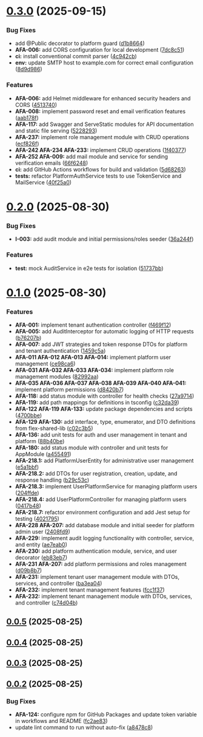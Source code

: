 # [0.3.0](https://github.com/OrelNaranjoD/akira-flex-api/compare/v0.2.0...v0.3.0) (2025-09-15)


### Bug Fixes

* add @Public decorator to platform guard ([d1b8664](https://github.com/OrelNaranjoD/akira-flex-api/commit/d1b8664e5c8ecc49fc5d88bbbc03c41f1f9c0817))
* **AFA-006:** add CORS configuration for local development ([7dc8c51](https://github.com/OrelNaranjoD/akira-flex-api/commit/7dc8c513af06dc674f2c95dcced818c620e36741))
* **ci:** install conventional commit parser ([4c942cb](https://github.com/OrelNaranjoD/akira-flex-api/commit/4c942cbdaf2b134928e9f6306f9360ea72286691))
* **env:** update SMTP host to example.com for correct email configuration ([8d9d986](https://github.com/OrelNaranjoD/akira-flex-api/commit/8d9d986ed431dae5ca8181c11d8825eb7f7a1ad0))


### Features

* **AFA-006:** add Helmet middleware for enhanced security headers and CORS ([4513740](https://github.com/OrelNaranjoD/akira-flex-api/commit/4513740e75b04843cee973cd463451e0501f6020))
* **AFA-008:** implement password reset and email verification features ([aab178f](https://github.com/OrelNaranjoD/akira-flex-api/commit/aab178f28bdb48f01462c30c52746dbb59fe6370))
* **AFA-117:** add Swagger and ServeStatic modules for API documentation and static file serving ([5228293](https://github.com/OrelNaranjoD/akira-flex-api/commit/52282930255c1e8380a40d16ce9ce5926f88f019))
* **AFA-237:** implement role management module with CRUD operations ([ecf826f](https://github.com/OrelNaranjoD/akira-flex-api/commit/ecf826f93a5af183d862bfbed3cf754dae6d9ced))
* **AFA-242 AFA-234 AFA-233:** implement CRUD operations ([1f40377](https://github.com/OrelNaranjoD/akira-flex-api/commit/1f40377f98eca71c317da7516dfa8605900f1df9))
* **AFA-252 AFA-009:** add mail module and service for sending verification emails ([66f6248](https://github.com/OrelNaranjoD/akira-flex-api/commit/66f62482f97be1fcfdf449bd227ae6e0408ef418))
* **ci:** add GitHub Actions workflows for build and validation ([5d68263](https://github.com/OrelNaranjoD/akira-flex-api/commit/5d68263ccdc4bdb76ba793b2528b27fdba1d4167))
* **tests:** refactor PlatformAuthService tests to use TokenService and MailService ([40f25a0](https://github.com/OrelNaranjoD/akira-flex-api/commit/40f25a05d77df791b0e337e1d92ff2f60f518d49))



# [0.2.0](https://github.com/OrelNaranjoD/akira-flex-api/compare/v0.1.0...v0.2.0) (2025-08-30)


### Bug Fixes

* **I-003:** add audit module and initial permissions/roles seeder ([36a244f](https://github.com/OrelNaranjoD/akira-flex-api/commit/36a244fe53ebca4cf9c20f4a87c3ef7c293ba7e1))


### Features

* **test:** mock AuditService in e2e tests for isolation ([51737bb](https://github.com/OrelNaranjoD/akira-flex-api/commit/51737bbd8f21e9afaa921c94d64355f26ee0010a))



# [0.1.0](https://github.com/OrelNaranjoD/akira-flex-api/compare/v0.0.5...v0.1.0) (2025-08-30)


### Features

* **AFA-001:** implement tenant authentication controller ([f469f12](https://github.com/OrelNaranjoD/akira-flex-api/commit/f469f129d9c41ab7a393125abff34765e4896c24))
* **AFA-005:** add AuditInterceptor for automatic logging of HTTP requests ([b76207b](https://github.com/OrelNaranjoD/akira-flex-api/commit/b76207ba0a9d95f8ecc14a132301e02b74e0e12f))
* **AFA-007:** add JWT strategies and token response DTOs for platform and tenant authentication ([1459c5a](https://github.com/OrelNaranjoD/akira-flex-api/commit/1459c5a934636018302f434fd66738ed3a2ab102))
* **AFA-011 AFA-012 AFA-013 AFA-014:** implement platform user management ([ce98ca6](https://github.com/OrelNaranjoD/akira-flex-api/commit/ce98ca63a7846a0f7194c3106bf60654db9772da))
* **AFA-031 AFA-032 AFA-033 AFA-034:** implement platform role management modules ([82992aa](https://github.com/OrelNaranjoD/akira-flex-api/commit/82992aac4ac541229f76fe28b3622977b7df7465))
* **AFA-035 AFA-036 AFA-037 AFA-038 AFA-039 AFA-040 AFA-041:** implement platform permissions ([d8420b7](https://github.com/OrelNaranjoD/akira-flex-api/commit/d8420b7fb96f9a10b62899a70e0fdc70605908a8))
* **AFA-118:** add status module with controller for health checks ([27a9714](https://github.com/OrelNaranjoD/akira-flex-api/commit/27a971476866ee05fb7ed18fc5a51773cb951cd2))
* **AFA-119:** add path mappings for definitions in tsconfig ([c32da39](https://github.com/OrelNaranjoD/akira-flex-api/commit/c32da390d6b3a8f77b6941f409d0e600ef69f365))
* **AFA-122 AFA-119 AFA-133:** update package dependencies and scripts ([4700bbe](https://github.com/OrelNaranjoD/akira-flex-api/commit/4700bbe6a4475f9433de4574a44eeef9da05f1f1))
* **AFA-129 AFA-130:** add interface, type, enumerator, and DTO definitions from flex-shared-lib ([c02c3b5](https://github.com/OrelNaranjoD/akira-flex-api/commit/c02c3b5732396df2368f1ee945c32ae0657a4c6b))
* **AFA-136:** add unit tests for auth and user management in tenant and platform ([88b40be](https://github.com/OrelNaranjoD/akira-flex-api/commit/88b40becfdb1fdbb72d08e3d101f98813df0e7e6))
* **AFA-180:** add status module with controller and unit tests for AppModule ([a455491](https://github.com/OrelNaranjoD/akira-flex-api/commit/a455491cd332126d419e7f5e7e30da3ad25a1fa4))
* **AFA-218.1:** add PlatformUserEntity for administrative user management ([e5a1bbf](https://github.com/OrelNaranjoD/akira-flex-api/commit/e5a1bbfa8222b980ff4fa25ba5d11eb8645b1e49))
* **AFA-218.2:** add DTOs for user registration, creation, update, and response handling ([b29c53c](https://github.com/OrelNaranjoD/akira-flex-api/commit/b29c53c327cea6eaa3d6df72a2bd0e8e35f657b4))
* **AFA-218.3:** implement UserPlatformService for managing platform users ([204ffde](https://github.com/OrelNaranjoD/akira-flex-api/commit/204ffde17a6736e5a109ccaeeaed0ea2a1cc4cf4))
* **AFA-218.4:** add UserPlatformController for managing platform users ([0417b48](https://github.com/OrelNaranjoD/akira-flex-api/commit/0417b48b0bcf73f37302e217d0b1c2240414d1e9))
* **AFA-218.7:** refactor environment configuration and add Jest setup for testing ([4021795](https://github.com/OrelNaranjoD/akira-flex-api/commit/40217956f5e4492dd1e89e0f40c9c62d8668020d))
* **AFA-228 AFA-207:** add database module and initial seeder for platform admin user ([2408fd9](https://github.com/OrelNaranjoD/akira-flex-api/commit/2408fd9095ee0a17a89964d7a1c99c2511e23a5e))
* **AFA-229:** implement audit logging functionality with controller, service, and entity ([ae7eab0](https://github.com/OrelNaranjoD/akira-flex-api/commit/ae7eab024755b4aa339400fb5eb8dfdba59d7f04))
* **AFA-230:** add platform authentication module, service, and user decorator ([eb83eb7](https://github.com/OrelNaranjoD/akira-flex-api/commit/eb83eb7039f7bda6d5de17d95ba18ba99f741256))
* **AFA-231 AFA-207:** add platform permissions and roles management ([d09b8b7](https://github.com/OrelNaranjoD/akira-flex-api/commit/d09b8b79acedf760376883db8df3781e6966b165))
* **AFA-231:** implement tenant user management module with DTOs, services, and controller ([ba3ea04](https://github.com/OrelNaranjoD/akira-flex-api/commit/ba3ea047d13eda60429d1402b30af5f37aab73c0))
* **AFA-232:** implement tenant management features ([fcc1f37](https://github.com/OrelNaranjoD/akira-flex-api/commit/fcc1f37e1e1ecf1cb14bc00eb7ce1dd4fdc2273e))
* **AFA-232:** implement tenant management module with DTOs, services, and controller ([c74d04b](https://github.com/OrelNaranjoD/akira-flex-api/commit/c74d04b582a29d52275ffbb2276bbce687c2904c))



## [0.0.5](https://github.com/OrelNaranjoD/akira-flex-api/compare/v0.0.4...v0.0.5) (2025-08-25)



## [0.0.4](https://github.com/OrelNaranjoD/akira-flex-api/compare/v0.0.3...v0.0.4) (2025-08-25)



## [0.0.3](https://github.com/OrelNaranjoD/akira-flex-api/compare/v0.0.2...v0.0.3) (2025-08-25)



## [0.0.2](https://github.com/OrelNaranjoD/akira-flex-api/compare/fc2ae832d91dbb008150ae0d8e0c854e95f2bfa2...v0.0.2) (2025-08-25)


### Bug Fixes

* **AFA-124:** configure npm for GitHub Packages and update token variable in workflows and README ([fc2ae83](https://github.com/OrelNaranjoD/akira-flex-api/commit/fc2ae832d91dbb008150ae0d8e0c854e95f2bfa2))
* update lint command to run without auto-fix ([a8478c8](https://github.com/OrelNaranjoD/akira-flex-api/commit/a8478c88b5dade1a9c19053478ba4e7ada3cd8e3))



